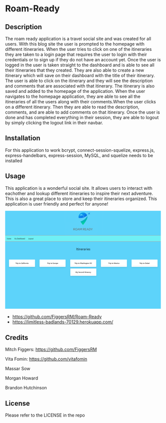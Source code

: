 # Roam-Ready

## Description
   The roam ready application is a travel social site and was created for all users. With this blog site the user is prompted to the homepage with different itineraries. When the user tries to click on one of the itineraries they are taken to a login page that requires the user to login with their credentials or to sign up if they do not have an account yet. Once the user is logged in the user is taken straight to the dashboard and is able to see all their itineraries that they created. They are also able to create a new itinerary which will save on their dashboard with the title of their itinerary. The user is able to click on the itinerary and they will see the description and comments that are associated with that itinerary. The itinerary is also saved and added to the homepage of the application. When the user navigates to the homepage application, they are able to see all the itineraries of all the users along with their comments.When the user clicks on a different itinerary. Then they are able to read the description, comments, and are able to add comments on that itinerary. Once the user is done and has completed everything in their session, they are able to logout by simply clicking the logout link in their navbar.   


## Installation
 
 For this application to work bcrypt, connect-session-squelize, express.js, express-handelbars, express-session, MySQL, and squelize needs to be installed 

## Usage

This application is a wonderful social site. It allows users to interact with eachother and lookup different itineraries to inspire their next adventure. This is also a great place to store and keep their itineraries organized. This application is user friendly and perfect for anyone! 

![project-2-screenshot](./public/img/project-2.1-screenshot.png)
* https://github.com/FiggersRM/Roam-Ready
* https://limitless-badlands-70129.herokuapp.com/

## Credits

Mitch Figgers: https://github.com/FiggersRM

Vita Fomin: https://github.com/vitafomin 

Massar Sow

Morgan Howard

Brandon Hutchinson 


## License

Please refer to the LICENSE in the repo
